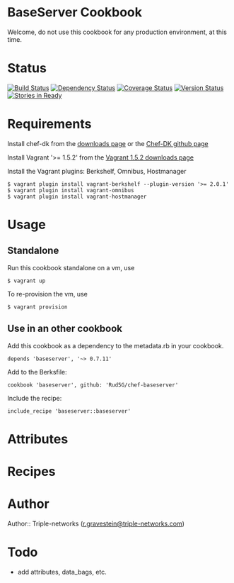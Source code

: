 # BaseServer Cookbook

Welcome, do not use this cookbook for any production environment, at this time.

# Status

[![Build Status](https://travis-ci.org/Rud5G/chef-baseserver.png?branch=master)](https://travis-ci.org/Rud5G/chef-baseserver)
[![Dependency Status](https://gemnasium.com/Rud5G/chef-baseserver.png)](https://gemnasium.com/Rud5G/chef-baseserver)
[![Coverage Status](https://coveralls.io/repos/Rud5G/chef-baseserver/badge.png?branch=master)](https://coveralls.io/r/Rud5G/chef-baseserver?branch=master)
[![Version Status](http://img.shields.io/badge/beta-0.7.11-blue.svg)](https://github.com/Rud5G/chef-baseserver)
[![Stories in Ready](https://badge.waffle.io/rud5g/chef-baseserver.png?label=ready&title=Ready)](https://waffle.io/rud5g/chef-baseserver)

# Requirements

Install chef-dk from the [downloads page](http://www.getchef.com/downloads/chef-dk/) or the [Chef-DK github page](https://github.com/opscode/chef-dk)

Install Vagrant '>= 1.5.2' from the [Vagrant 1.5.2 downloads page](http://www.vagrantup.com/download-archive/v1.5.2.html)

Install the Vagrant plugins: Berkshelf, Omnibus, Hostmanager

    $ vagrant plugin install vagrant-berkshelf --plugin-version '>= 2.0.1'
    $ vagrant plugin install vagrant-omnibus
    $ vagrant plugin install vagrant-hostmanager

# Usage

## Standalone

Run this cookbook standalone on a vm, use

    $ vagrant up

To re-provision the vm, use

    $ vagrant provision

## Use in an other cookbook

Add this cookbook as a dependency to the metadata.rb in your cookbook.

    depends 'baseserver', '~> 0.7.11'

Add to the Berksfile:

    cookbook 'baseserver', github: 'Rud5G/chef-baseserver'

Include the recipe:

    include_recipe 'baseserver::baseserver'

# Attributes

# Recipes

# Author

Author:: Triple-networks (<r.gravestein@triple-networks.com>)

# Todo

 * add attributes, data_bags, etc.

